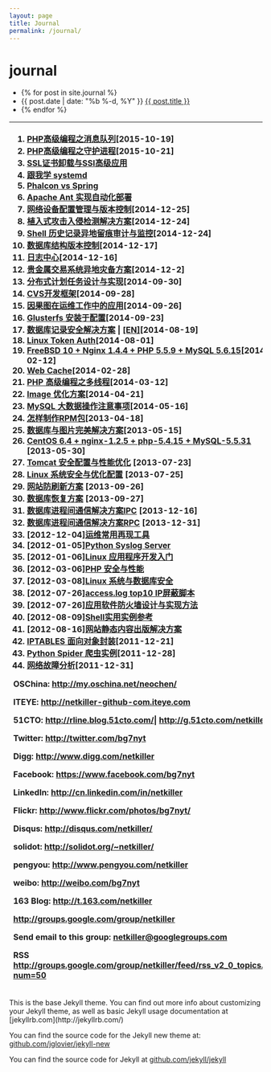 ```yaml
---
layout: page
title: Journal
permalink: /journal/
---
```


# journal

*  {% for post in site.journal %}
*  {{ post.date \| date: "%b %-d, %Y" }} [{{ post.title }}](https://github.com/netkiller/journal/tree/1f67b9300d493780b7df5c01a6af57e4c24e7b8a/%7B%7B%20post.url%20%7C%20prepend:%20site.baseurl%20%7D%7D)
*  {% endfor %}

<table>
  <thead>
    <tr>
      <th style="text-align:left">
        <ol>
          <li><a href="http://www.netkiller.cn/journal/php.mq.html">PHP高级编程之消息队列</a>[2015-10-19]</li>
          <li><a href="http://www.netkiller.cn/journal/php.daemon.html">PHP高级编程之守护进程</a>[2015-10-21]</li>
          <li><a href="http://www.netkiller.cn/journal/ssi.html">SSL证书卸载与SSI高级应用</a>
          </li>
          <li><a href="http://www.netkiller.cn/journal/os.systemd.html">跟我学 systemd</a>
          </li>
          <li><a href="http://www.netkiller.cn/journal/phalcon.spring.html">Phalcon vs Spring</a>
          </li>
          <li><a href="http://www.netkiller.cn/journal/java.ant.html">Apache Ant 实现自动化部署</a>
          </li>
          <li><a href="http://www.netkiller.cn/journal/network.ios.html">网络设备配置管理与版本控制</a>[2014-12-25]</li>
          <li><a href="http://www.netkiller.cn/journal/security.implants.html">植入式攻击入侵检测解决方案</a>[2014-12-24]</li>
          <li><a href="http://www.netkiller.cn/journal/shell.history.html">Shell 历史记录异地留痕审计与监控</a>[2014-12-24]</li>
          <li><a href="http://www.netkiller.cn/journal/mysql.struct.html">数据库结构版本控制</a>[2014-12-17]</li>
          <li><a href="http://www.netkiller.cn/journal/log.html">日志中心</a>[2014-12-16]</li>
          <li><a href="http://www.netkiller.cn/journal/trader.html">贵金属交易系统异地灾备方案</a>[2014-12-2]</li>
          <li><a href="http://www.netkiller.cn/journal/scheduler.html">分布式计划任务设计与实现</a>[2014-09-30]</li>
          <li><a href="http://www.netkiller.cn/journal/cvs.html">CVS开发框架</a>[2014-09-28]</li>
          <li><a href="http://www.netkiller.cn/journal/fishbone.html">因果图在运维工作中的应用</a>[2014-09-26]</li>
          <li><a href="http://www.netkiller.cn/journal/glusterfs.html">Glusterfs 安装于配置</a>[2014-09-23]</li>
          <li><a href="http://www.netkiller.cn/journal/mysql.security.html">数据库记录安全解决方案</a> |
            <a
            href="http://www.netkiller.cn/journal/mysql.security.en.html">[EN]</a>[2014-08-19]</li>
          <li><a href="http://www.netkiller.cn/journal/token.html">Linux Token Auth</a>[2014-08-01]</li>
          <li><a href="http://www.netkiller.cn/journal/freebsd.php.html">FreeBSD 10 + Nginx 1.4.4 + PHP 5.5.9 + MySQL 5.6.15</a>[2014-02-12]</li>
          <li><a href="http://www.netkiller.cn/journal/cache.html">Web Cache</a>[2014-02-28]</li>
          <li><a href="http://www.netkiller.cn/journal/php.thread.html">PHP 高级编程之多线程</a>[2014-03-12]</li>
          <li><a href="http://www.netkiller.cn/journal/image.html">Image 优化方案</a>[2014-04-21]</li>
          <li><a href="http://www.netkiller.cn/journal/mysql.parallel.html">MySQL 大数据操作注意事项</a>[2014-05-16]</li>
          <li><a href="http://www.netkiller.cn/journal/rpm.html">怎样制作RPM包</a>[2013-04-18]</li>
          <li><a href="http://www.netkiller.cn/journal/mysql.plugin.image.html">数据库与图片完美解决方案</a>[2013-05-15]</li>
          <li><a href="http://www.netkiller.cn/journal/setup.html">CentOS 6.4 + nginx-1.2.5 + php-5.4.15 + MySQL-5.5.31</a> [2013-05-30]</li>
          <li><a href="http://www.netkiller.cn/journal/tomcat.html">Tomcat 安全配置与性能优化</a> [2013-07-23]</li>
          <li><a href="http://www.netkiller.cn/journal/security.html">Linux 系统安全与优化配置</a> [2013-07-25]</li>
          <li><a href="http://www.netkiller.cn/journal/refresh.html">网站防刷新方案</a> [2013-09-26]</li>
          <li><a href="http://www.netkiller.cn/journal/db.restore.html">数据库恢复方案</a> [2013-09-27]</li>
          <li><a href="http://www.netkiller.cn/journal/mysql.plugin.fifo.html">数据库进程间通信解决方案IPC</a> [2013-12-16]</li>
          <li><a href="http://www.netkiller.cn/journal/mysql.plugin.mq.html">数据库进程间通信解决方案RPC</a> [2013-12-31]</li>
          <li>[2012-12-04]<a href="http://www.netkiller.cn/journal/utility.html">运维常用再现工具</a>
          </li>
          <li>[2012-01-05]<a href="http://www.netkiller.cn/journal/syslog.html">Python Syslog Server</a>
          </li>
          <li>[2012-01-06]<a href="http://www.netkiller.cn/journal/daemon.html">Linux 应用程序开发入门</a>
          </li>
          <li>[2012-03-06]<a href="http://www.netkiller.cn/journal/security.php.html">PHP 安全与性能</a>
          </li>
          <li>[2012-03-08]<a href="http://www.netkiller.cn/journal/security.db.html">Linux 系统与数据库安全</a>
          </li>
          <li>[2012-07-26]<a href="http://www.netkiller.cn/journal/logfw.html">access.log top10 IP屏蔽脚本</a>
          </li>
          <li>[2012-07-26]<a href="http://www.netkiller.cn/journal/appfirewall.html">应用软件防火墙设计与实现方法</a>
          </li>
          <li>[2012-08-09]<a href="http://www.netkiller.cn/journal/shell.html">Shell实用实例参考</a>
          </li>
          <li>[2012-08-16]<a href="http://www.netkiller.cn/journal/static.html">网站静态内容出版解决方案</a>
          </li>
          <li><a href="http://www.netkiller.cn/journal/iptables.html">IPTABLES 面向对象封装</a>[2011-12-21]</li>
          <li><a href="http://www.netkiller.cn/journal/spider.html">Python Spider 爬虫实例</a>[2011-12-28]</li>
          <li><a href="http://www.netkiller.cn/journal/fault.html">网络故障分析</a>[2011-12-31]</li>
        </ol>
        <p>OSChina: <a href="http://my.oschina.net/neochen/">http://my.oschina.net/neochen/</a>
        </p>
        <p>ITEYE: <a href="http://netkiller-github-com.iteye.com">http://netkiller-github-com.iteye.com</a>
        </p>
        <p>51CTO: <a href="http://rline.blog.51cto.com/">http://rline.blog.51cto.com/</a>|
          <a
          href="http://g.51cto.com/netkiller">http://g.51cto.com/netkiller</a>
        </p>
        <p>Twitter: <a href="http://twitter.com/bg7nyt">http://twitter.com/bg7nyt</a>
        </p>
        <p>Digg: <a href="http://www.digg.com/netkiller">http://www.digg.com/netkiller</a>
        </p>
        <p>Facebook: <a href="https://www.facebook.com/bg7nyt">https://www.facebook.com/bg7nyt</a>
        </p>
        <p>LinkedIn: <a href="http://cn.linkedin.com/in/netkiller">http://cn.linkedin.com/in/netkiller</a>
        </p>
        <p>Flickr: <a href="http://www.flickr.com/photos/bg7nyt/">http://www.flickr.com/photos/bg7nyt/</a>
        </p>
        <p>Disqus: <a href="http://disqus.com/netkiller/">http://disqus.com/netkiller/</a>
        </p>
        <p>solidot: <a href="http://solidot.org/~netkiller/">http://solidot.org/~netkiller/</a>
        </p>
        <p>pengyou: <a href="http://www.pengyou.com/netkiller">http://www.pengyou.com/netkiller</a>
        </p>
        <p>weibo: <a href="http://weibo.com/bg7nyt">http://weibo.com/bg7nyt</a>
        </p>
        <p>163 Blog: <a href="http://t.163.com/netkiller">http://t.163.com/netkiller</a>
        </p>
        <p><a href="http://groups.google.com/group/netkiller">http://groups.google.com/group/netkiller</a>
        </p>
        <p>Send email to this group: <a href="mailto:netkiller@googlegroups.com">netkiller@googlegroups.com</a>
        </p>
        <p>RSS <a href="http://groups.google.com/group/netkiller/feed/rss_v2_0_topics.xml?num=50">http://groups.google.com/group/netkiller/feed/rss_v2_0_topics.xml?num=50</a>
          <br
          />
        </p>
      </th>
    </tr>
  </thead>
  <tbody></tbody>
</table>This is the base Jekyll theme. You can find out more info about customizing your Jekyll theme, as well as basic Jekyll usage documentation at [jekyllrb.com](http://jekyllrb.com/)

You can find the source code for the Jekyll new theme at: [github.com/jglovier/jekyll-new](https://github.com/jglovier/jekyll-new)

You can find the source code for Jekyll at [github.com/jekyll/jekyll](https://github.com/jekyll/jekyll)

